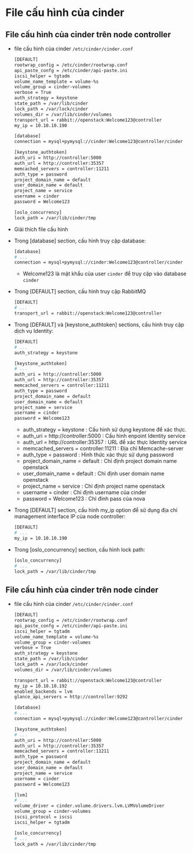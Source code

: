 # File cấu hình của cinder

## File cấu hình của cinder trên node controller
- file cấu hình của cinder `/etc/cinder/cinder.conf`

  ```sh
  [DEFAULT]
  rootwrap_config = /etc/cinder/rootwrap.conf
  api_paste_confg = /etc/cinder/api-paste.ini
  iscsi_helper = tgtadm
  volume_name_template = volume-%s
  volume_group = cinder-volumes
  verbose = True
  auth_strategy = keystone
  state_path = /var/lib/cinder
  lock_path = /var/lock/cinder
  volumes_dir = /var/lib/cinder/volumes
  transport_url = rabbit://openstack:Welcome123@controller
  my_ip = 10.10.10.190
  
  [database]
  connection = mysql+pymysql://cinder:Welcome123@controller/cinder
  
  [keystone_authtoken]
  auth_uri = http://controller:5000
  auth_url = http://controller:35357
  memcached_servers = controller:11211
  auth_type = password
  project_domain_name = default
  user_domain_name = default
  project_name = service
  username = cinder
  password = Welcome123
  
  [oslo_concurrency]
  lock_path = /var/lib/cinder/tmp
  ```
  
- Giải thích file cấu hình
- Trong [database] section, cấu hình truy cập database:

  ```sh
  [database]
  # ...
  connection = mysql+pymysql://cinder:Welcome123@controller/cinder
  ```
  
  - Welcome123 là mật khẩu của user `cinder` để truy cập vào database `cinder`
  
- Trong [DEFAULT] section, cấu hình truy cập RabbitMQ

  ```sh
  [DEFAULT]
  # ...
  transport_url = rabbit://openstack:Welcome123@controller
  ```
  
- Trong [DEFAULT] và [keystone_authtoken] sections, cấu hình truy cập dịch vụ Identity:

  ```sh
  [DEFAULT]
  # ...
  auth_strategy = keystone

  [keystone_authtoken]
  # ...
  auth_uri = http://controller:5000
  auth_url = http://controller:35357
  memcached_servers = controller:11211
  auth_type = password
  project_domain_name = default
  user_domain_name = default
  project_name = service
  username = cinder
  password = Welcome123
  ```
  
  - auth_strategy = keystone : Cấu hình sử dụng keystone để xác thực. 
  - auth_uri = http://controller:5000 : Cấu hình enpoint Identity service 
  - auth_url = http://controller:35357 : URL để xác thực Identity service
  - memcached_servers = controller:11211 : Địa chỉ Memcache-server
  - auth_type = password : Hình thức xác thực sử dụng password
  - project_domain_name = default : Chỉ định project domain name openstack
  - user_domain_name = default : Chỉ định user domain name openstack
  - project_name = service : Chỉ định project name openstack
  - username = cinder : Chỉ định username của cinder
  - password = Welcome123 : Chỉ đinh pass của nova
  
- Trong [DEFAULT] section, cấu hình my_ip option để sử dụng địa chỉ management interface IP của node controller:

  ```sh
  [DEFAULT]
  # ...
  my_ip = 10.10.10.190
  ```
  
- Trong [oslo_concurrency] section, cấu hình lock path:

  ```sh
  [oslo_concurrency]
  # ...
  lock_path = /var/lib/cinder/tmp
  ```

## File cấu hình của cinder trên node cinder
- file cấu hình của cinder `/etc/cinder/cinder.conf`

  ```sh
  [DEFAULT]
  rootwrap_config = /etc/cinder/rootwrap.conf
  api_paste_confg = /etc/cinder/api-paste.ini
  iscsi_helper = tgtadm
  volume_name_template = volume-%s
  volume_group = cinder-volumes
  verbose = True
  auth_strategy = keystone
  state_path = /var/lib/cinder
  lock_path = /var/lock/cinder
  volumes_dir = /var/lib/cinder/volumes

  transport_url = rabbit://openstack:Welcome123@controller
  my_ip = 10.10.10.192
  enabled_backends = lvm
  glance_api_servers = http://controller:9292

  [database]
  # ...
  connection = mysql+pymysql://cinder:Welcome123@controller/cinder

  [keystone_authtoken]
  # ...
  auth_uri = http://controller:5000
  auth_url = http://controller:35357
  memcached_servers = controller:11211
  auth_type = password
  project_domain_name = default
  user_domain_name = default
  project_name = service
  username = cinder
  password = Welcome123

  [lvm]
  # ...
  volume_driver = cinder.volume.drivers.lvm.LVMVolumeDriver
  volume_group = cinder-volumes
  iscsi_protocol = iscsi
  iscsi_helper = tgtadm

  [oslo_concurrency]
  # ...
  lock_path = /var/lib/cinder/tmp
  ```
